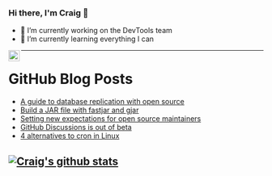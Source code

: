 ### Hi there, I'm Craig 👋

<!--
**CraigTeelFugro/CraigTeelFugro** is a ✨ _special_ ✨ repository because its `README.md` (this file) appears on your GitHub profile.

Here are some ideas to get you started:
-->

- 🔭 I’m currently working on the DevTools team
- 🌱 I’m currently learning everything I can

[<img align="left" alt="Craig Teel | LinkedIn" width="22px" src="https://cdn.jsdelivr.net/npm/simple-icons@v3/icons/linkedin.svg" />][linkedin]

---

# GitHub Blog Posts

<!-- BLOG-POST-LIST:START -->
- [A guide to database replication with open source](https://opensource.com/article/21/8/database-replication-open-source)
- [Build a JAR file with fastjar and gjar](https://opensource.com/article/21/8/fastjar)
- [Setting new expectations for open source maintainers](https://opensource.com/article/21/8/open-source-maintainers)
- [GitHub Discussions is out of beta](https://github.blog/2021-08-17-github-discussions-out-of-beta/)
- [4 alternatives to cron in Linux](https://opensource.com/article/21/7/alternatives-cron-linux)
<!-- BLOG-POST-LIST:END -->

## [![Craig's github stats](https://github-readme-stats.vercel.app/api?username=craigteelfugro)](https://github.com/anuraghazra/github-readme-stats)


[linkedin]: https://linkedin.com/in/craig-teel-b8786771
